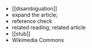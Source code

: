 - [[disambiguation]]
- expand the article;
- reference check
- related reading; related article
- [[stub]]
- Wikimedia Commons
